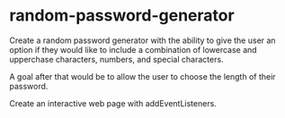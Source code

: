 # random-password-generator

Create a random password generator with the ability to give the user an option if they would like
to include a combination of lowercase and upperchase characters, numbers, and special characters.

A goal after that would be to allow the user to choose the length of their password.

Create an interactive web page with addEventListeners.